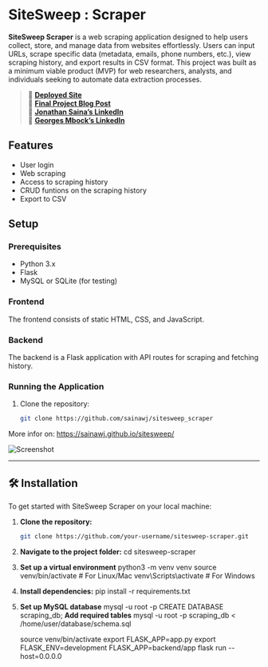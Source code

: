 # SiteSweep : Scraper

**SiteSweep Scraper** is a web scraping application designed to help users collect, store, and manage data from websites effortlessly. Users can input URLs, scrape specific data (metadata, emails, phone numbers, etc.), view scraping history, and export results in CSV format. This project was built as a minimum viable product (MVP) for web researchers, analysts, and individuals seeking to automate data extraction processes.

> 🔗 **[Deployed Site](http://your-deployed-site-url.com)**  
> 📄 **[Final Project Blog Post](http://link-to-blog-post.com)**  
> 🔗 **[Jonathan Saina’s LinkedIn](https://www.linkedin.com/in/jonathan-saina/)**  
> 🔗 **[Georges Mbock’s LinkedIn](https://www.linkedin.com/in/georges-mbock/)**

## Features
- User login
- Web scraping
- Access to scraping history
- CRUD funtions on the scraping history
- Export to CSV

## Setup

### Prerequisites
- Python 3.x
- Flask
- MySQL or SQLite (for testing)

### Frontend
The frontend consists of static HTML, CSS, and JavaScript.

### Backend
The backend is a Flask application with API routes for scraping and fetching history.

### Running the Application

1. Clone the repository:

   ```bash
   git clone https://github.com/sainawj/sitesweep_scraper
More infor on: https://sainawj.github.io/sitesweep/

![Screenshot](user_experience.png)

---

## 🛠 Installation

To get started with SiteSweep Scraper on your local machine:

1. **Clone the repository:**
   ```bash
   git clone https://github.com/your-username/sitesweep-scraper.git
2. **Navigate to the project folder:**
   cd sitesweep-scraper

3. **Set up a virtual environment**
   python3 -m venv venv
   source venv/bin/activate   # For Linux/Mac
   venv\Scripts\activate      # For Windows
4. **Install dependencies:**
   pip install -r requirements.txt
5. **Set up MySQL database**
   mysql -u root -p
   CREATE DATABASE scraping_db;
   **Add required tables**
   mysql -u root -p scraping_db < /home/user/database/schema.sql

   source venv/bin/activate
   export FLASK_APP=app.py
   export FLASK_ENV=development
   FLASK_APP=backend/app flask run --host=0.0.0.0
